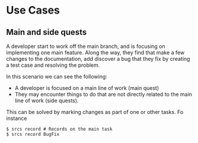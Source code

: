 # Use Cases

## Main and side quests

A developer start to work off the main branch, and is focusing on
implementing one main feature. Along the way, they find that make a few
changes to the documentation, add discover a bug that they fix by
creating a test case and resolving the problem.

In this scenario we can see the following:

- A developer is focused on a main line of work (main quest)
- They may encounter things to do that are not directly related to the
  main line of work (side quests).

This can be solved by marking changes as part of one or other tasks. Fo
instance

    $ srcs record # Records on the main task
    $ srcs record BugFix
